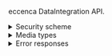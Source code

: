 
eccenca DataIntegration API.

<details>
  <summary>Security scheme</summary>

The default security scheme is OAuth 2.0.
However, this can be changed in the configuration.

If a user is not authenticated, endpoints will return HTTP error code 401.

If a user is not authorized to use eccenca DataIntegration, HTTP error code 403 will be returned.

</details>

<details>
  <summary>Media types</summary>

The default [media type](https://en.wikipedia.org/wiki/Media_type) of most responses is `application/json`.
Other possible response media types can be reached by changing the `Accept` header of the request.

Possible values of this HTTP header field are API dependent and listed as part of the specific HTTP method.

Dependent on the specific API, eccenca DataIntegration works with the following application media types which correspond to the following specification documents:

Media Type                         | Specification Document
------------------------------------|-----------------------------------------------------------------------
`application/x-www-form-urlencoded` | [HTML 4.01 Specification, Forms](https://www.w3.org/TR/html401/interact/forms.html)
`application/json` | [The JavaScript Object Notation (JSON) Data Interchange Format](https://tools.ietf.org/html/rfc8259)
`application/xml` | [XML Media Types](https://tools.ietf.org/html/rfc7303)
`application/n-triples` | [RDF 1.1 N-Triples - A line-based syntax for an RDF graph](https://www.w3.org/TR/n-triples/)
`application/problem+json` | [Problem Details for HTTP APIs](https://tools.ietf.org/html/rfc7807)

</details>

<details>
  <summary>Error responses</summary>

Unless otherwise specified, errors will be returned in the [Problem Details for HTTP APIs](https://tools.ietf.org/html/rfc7807) format.

Minimal example:

    {
      "title": "The error type"
      "detail": "Human-readable error message"
    }

For a detailed documentation of the complete error schema and a more complex example, check the `defaultErrorFormat` endpoint.

</details>
